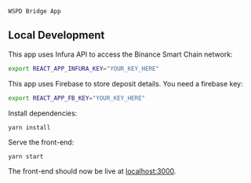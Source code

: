 `WSPD Bridge App`

## Local Development

This app uses Infura API to access the Binance Smart Chain network:

```sh
export REACT_APP_INFURA_KEY="YOUR_KEY_HERE"
```

This app uses Firebase to store deposit details. You need a firebase key:

```sh
export REACT_APP_FB_KEY="YOUR_KEY_HERE"
```

Install dependencies:

```
yarn install
```

Serve the front-end:

```sh
yarn start
```

The front-end should now be live at [localhost:3000](http://localhost:3000).
